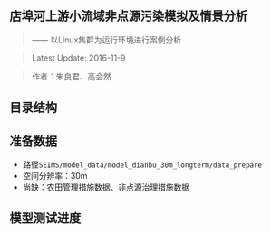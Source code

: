 店埠河上游小流域非点源污染模拟及情景分析
---------------------

> —— 以Linux集群为运行环境进行案例分析

> Latest Update: 2016-11-9

> 作者：朱良君、高会然

## 目录结构



## 准备数据

+ 路径`SEIMS/model_data/model_dianbu_30m_longterm/data_prepare`
+ 空间分辨率：30m
+ 尚缺：农田管理措施数据、非点源治理措施数据

## 模型测试进度






